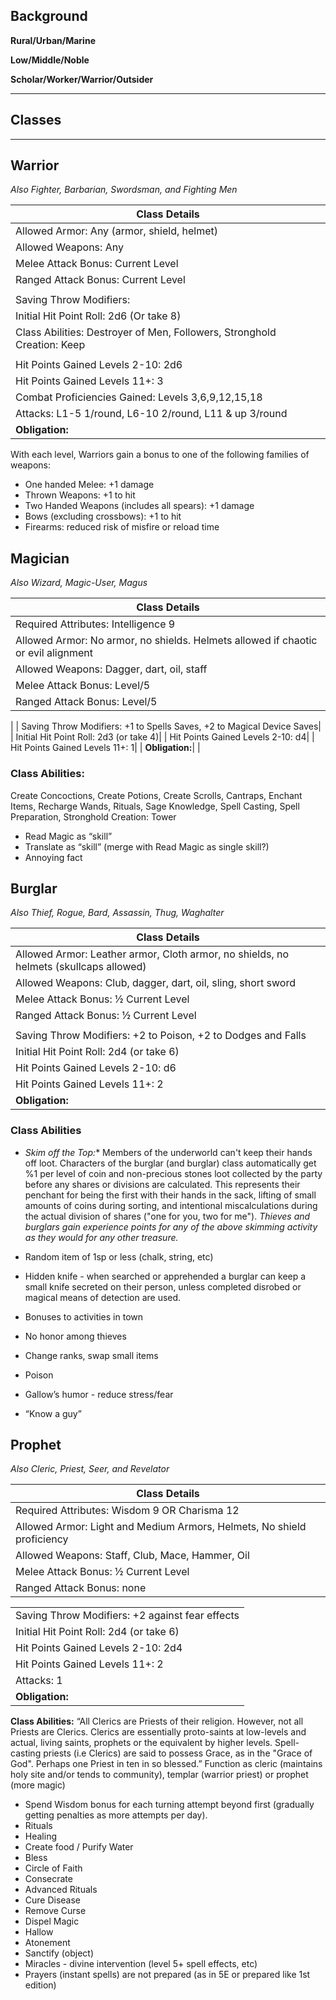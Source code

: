 ## Background

**Rural/Urban/Marine**

**Low/Middle/Noble**

**Scholar/Worker/Warrior/Outsider**

----------------------------- 
## Classes
-----------------------------

## Warrior
 *Also Fighter, Barbarian, Swordsman, and Fighting Men*

|  Class Details |
|-------------------------------------|
| Allowed Armor: Any (armor, shield, helmet) |
| Allowed Weapons: Any |
| Melee Attack Bonus:  Current Level |
| Ranged Attack Bonus:  Current Level |
|  |
| Saving Throw Modifiers:  |
| Initial Hit Point Roll: 2d6 (Or take 8) |
| Class Abilities: Destroyer of Men, Followers, Stronghold Creation: Keep |
|                                   |
| Hit Points Gained Levels 2-10: 2d6 |
| Hit Points Gained Levels 11+: 3 |
| Combat Proficiencies Gained: Levels 3,6,9,12,15,18 |
| Attacks:  L1-5 1/round, L6-10 2/round, L11 & up 3/round |
| **Obligation:**|  |

With each level, Warriors gain a bonus to one of the following families of weapons:
* One handed Melee:  +1 damage
* Thrown Weapons: +1 to hit
* Two Handed Weapons (includes all spears): +1 damage
* Bows (excluding crossbows): +1 to hit
* Firearms: reduced risk of misfire or reload time



## Magician 
 *Also Wizard, Magic-User, Magus*

|  Class Details |
|-------------------------------------|
| Required Attributes: Intelligence 9 |
| Allowed Armor: No armor, no shields. Helmets allowed if chaotic or evil alignment|
| Allowed Weapons: Dagger, dart, oil, staff|
| Melee Attack Bonus:  Level/5|
| Ranged Attack Bonus:  Level/5|
|
| Saving Throw Modifiers: +1 to Spells Saves, +2 to Magical Device Saves|
| Initial Hit Point Roll: 2d3 (or take 4)|
| Hit Points Gained Levels 2-10: d4|
| Hit Points Gained Levels 11+: 1|
| **Obligation:**|  |

### Class Abilities:  
Create Concoctions, Create Potions, Create Scrolls, Cantraps, Enchant Items, Recharge Wands, Rituals, Sage Knowledge, Spell Casting, Spell Preparation, Stronghold Creation: Tower

* Read Magic as “skill”
* Translate as “skill” (merge with Read Magic as single skill?)
* Annoying fact

## Burglar 
 *Also Thief, Rogue, Bard, Assassin, Thug, Waghalter*

|  Class Details |
|-------------------------------------|
| Allowed Armor: Leather armor, Cloth armor, no shields, no helmets (skullcaps allowed) |
| Allowed Weapons:  Club, dagger, dart, oil, sling, short sword |
| Melee Attack Bonus:  ½ Current Level |
| Ranged Attack Bonus:  ½ Current Level |
| |
| Saving Throw Modifiers: +2 to Poison, +2 to Dodges and Falls |
| Initial Hit Point Roll: 2d4 (or take 6) |
| Hit Points Gained Levels 2-10: d6 |
| Hit Points Gained Levels 11+: 2 |
| **Obligation:**|  |

### Class Abilities
*  *Skim off the Top:** Members of the underworld can't keep their hands off loot.  Characters of the burglar (and burglar) class automatically get %1 per level of coin and non-precious stones loot collected by the party before any shares or divisions are calculated.  This represents their penchant for being the first with their hands in the sack, lifting of small amounts of coins during sorting, and intentional miscalculations during the actual division of shares ("one for you, two for me"). _Thieves and burglars gain experience points for any of the above skimming activity as they would for any other treasure._

* Random item of 1sp or less (chalk, string, etc)
* Hidden knife - when searched or apprehended a burglar can keep a small knife secreted on their person, unless completed disrobed or magical means of detection are used.
* Bonuses to activities in town
* No honor among thieves
* Change ranks, swap small items
* Poison
* Gallow’s humor - reduce stress/fear
* “Know a guy”

 ## Prophet 
 _Also Cleric, Priest, Seer, and Revelator_

|  Class Details |
|-------------------------------------|
| Required Attributes: Wisdom 9 OR Charisma 12
| Allowed Armor: Light and Medium Armors, Helmets, No shield proficiency |
| Allowed Weapons: Staff, Club, Mace, Hammer, Oil |
| Melee Attack Bonus:  ½ Current Level |
| Ranged Attack Bonus:  none |

|  |
|--|
| Saving Throw Modifiers: +2 against fear effects |
| Initial Hit Point Roll: 2d4 (or take 6) |
| Hit Points Gained Levels 2-10: 2d4 |
| Hit Points Gained Levels 11+: 2 |
| Attacks: 1 |
| **Obligation:**|  |

 **Class Abilities:**
 “All Clerics are Priests of their religion. However, not all Priests are Clerics. Clerics are essentially proto-saints at low-levels and actual, living saints, prophets or the equivalent by higher levels. Spell-casting priests (i.e Clerics) are said to possess Grace, as in the "Grace of God". Perhaps one Priest in ten in so blessed.” Function as cleric (maintains holy site and/or tends to community), templar (warrior priest) or prophet (more magic)
 * Spend Wisdom bonus for each turning attempt beyond first (gradually getting penalties as more attempts per day).
 * Rituals
 * Healing
 * Create food / Purify Water
 * Bless
 * Circle of Faith
 * Consecrate
 * Advanced Rituals
 * Cure Disease
 * Remove Curse
 * Dispel Magic
 * Hallow 
 * Atonement
 * Sanctify (object)
 * Miracles - divine intervention (level 5+ spell effects, etc)
 * Prayers (instant spells) are not prepared (as in 5E or prepared like 1st edition)